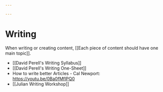 ```yaml
---

---
```

# Writing

When writing or creating content, [[Each piece of content should have one main topic]].

- [[David Perell's Writing Syllabus]]
- [[David Perell's Writing One-Sheet]]
- How to write better Articles - Cal Newport: https://youtu.be/0Ba0fMflPQ0
- [[Julian Writing Workshop]]